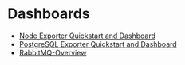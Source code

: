 # Dashboards

- [Node Exporter Quickstart and Dashboard](https://grafana.com/grafana/dashboards/13978-node-exporter-quickstart-and-dashboard/)
- [PostgreSQL Exporter Quickstart and Dashboard](https://grafana.com/grafana/dashboards/14114-postgres-overview/)
- [RabbitMQ-Overview](https://grafana.com/grafana/dashboards/10991-rabbitmq-overview/)